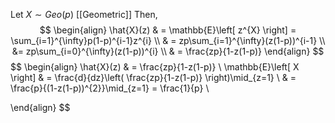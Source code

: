 Let $X \sim Geo(p)$ [[Geometric]]
Then, 
$$
\begin{align}
	\hat{X}(z) & = \mathbb{E}\left[ z^{X} \right] = \sum_{i=1}^{\infty}p(1-p)^{i-1}z^{i} \\
& = zp\sum_{i=1}^{\infty}(z(1-p))^{i-1} \\
&= zp\sum_{i=0}^{\infty}(z(1-p))^{i} \\
& = \frac{zp}{1-z(1-p)}
\end{align}
$$
$$
\begin{align}
	\hat{X}(z) & = \frac{zp}{1-z(1-p)} \\
\mathbb{E}\left[ X \right] & = \frac{d}{dz}\left( \frac{zp}{1-z(1-p)} \right)\mid_{z=1}  \\
& = \frac{p}{(1-z(1-p))^{2}}\mid_{z=1} = \frac{1}{p} \\

\end{align}
$$

